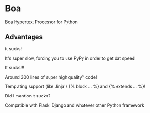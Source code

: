 # Boa
Boa Hypertext Processor for Python

## Advantages
It sucks!

It's super slow, forcing you to use PyPy in order to get dat speed!

It sucks!!!

Around 300 lines of super high quality™ code!

Templating support (like Jinja's {% block ... %} and {% extends ... %}!

Did I mention it sucks?

Compatible with Flask, Django and whatever other Python framework
